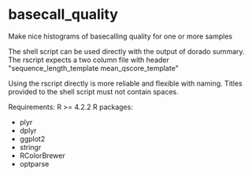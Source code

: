 # basecall_quality
Make nice histograms of basecalling quality for one or more samples

The shell script can be used directly with the output of dorado summary. The rscript expects a two column file with header "sequence_length_template        mean_qscore_template"

Using the rscript directly is more reliable and flexible with naming. Titles provided to the shell script must not contain spaces.

Requirements:
R >= 4.2.2
R packages:
  - plyr
  - dplyr
  - ggplot2
  - stringr
  - RColorBrewer
  - optparse
